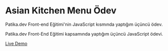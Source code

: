 # Asian Kitchen Menu Ödev
Patika.dev Front-end Eğitimi'nin JavaScript kısmında yaptığım üçüncü ödev. 

Patika.dev Front-End Eğitimi kapsamında yaptığım üçüncü JavaScript ödevi.

[Live Demo](https://vercel.com/sirwozy/asiankitchen-menu-patika-dev/7472F8Vsc2ZfvhTNNnJ8DYYXKyvC)

